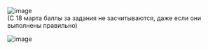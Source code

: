 ![image](https://user-images.githubusercontent.com/90152615/175830971-09f5bc5e-113c-493b-8183-15ebcaa34aeb.png)
<br>
(С 18 марта баллы за задания не засчитываются, даже если они выполнены правильно)

![image](https://user-images.githubusercontent.com/90152615/175831173-d923144c-427d-4474-9a5a-eb68e479b4c7.png)
